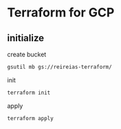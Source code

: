 # Terraform for GCP

## initialize
create bucket

```bash
gsutil mb gs://reireias-terraform/
```

init

```bash
terraform init
```

apply

```bash
terraform apply
```
